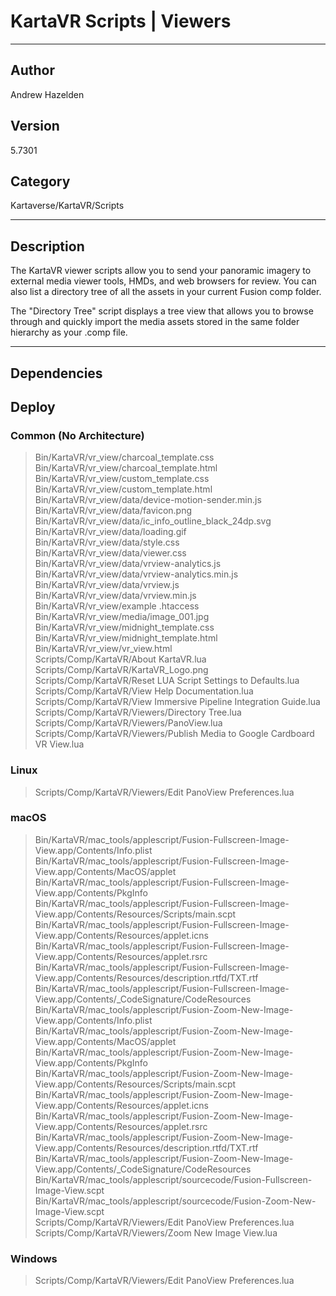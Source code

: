 # KartaVR Scripts | Viewers
___

## Author
Andrew Hazelden

## Version
5.7301

## Category
Kartaverse/KartaVR/Scripts

___

## Description
<p>The KartaVR viewer scripts allow you to send your panoramic imagery to external media viewer tools, HMDs, and web browsers for review. You can also list a directory tree of all the assets in your current Fusion comp folder.</p>

<p>The "Directory Tree" script displays a tree view that allows you to browse through and quickly import the media assets stored in the same folder hierarchy as your .comp file.</p>
	

___

## Dependencies

## Deploy

### Common (No Architecture)

> Bin/KartaVR/vr_view/charcoal_template.css  
> Bin/KartaVR/vr_view/charcoal_template.html  
> Bin/KartaVR/vr_view/custom_template.css  
> Bin/KartaVR/vr_view/custom_template.html  
> Bin/KartaVR/vr_view/data/device-motion-sender.min.js  
> Bin/KartaVR/vr_view/data/favicon.png  
> Bin/KartaVR/vr_view/data/ic_info_outline_black_24dp.svg  
> Bin/KartaVR/vr_view/data/loading.gif  
> Bin/KartaVR/vr_view/data/style.css  
> Bin/KartaVR/vr_view/data/viewer.css  
> Bin/KartaVR/vr_view/data/vrview-analytics.js  
> Bin/KartaVR/vr_view/data/vrview-analytics.min.js  
> Bin/KartaVR/vr_view/data/vrview.js  
> Bin/KartaVR/vr_view/data/vrview.min.js  
> Bin/KartaVR/vr_view/example .htaccess  
> Bin/KartaVR/vr_view/media/image_001.jpg  
> Bin/KartaVR/vr_view/midnight_template.css  
> Bin/KartaVR/vr_view/midnight_template.html  
> Bin/KartaVR/vr_view/vr_view.html  
> Scripts/Comp/KartaVR/About KartaVR.lua  
> Scripts/Comp/KartaVR/KartaVR_Logo.png  
> Scripts/Comp/KartaVR/Reset LUA Script Settings to Defaults.lua  
> Scripts/Comp/KartaVR/View Help Documentation.lua  
> Scripts/Comp/KartaVR/View Immersive Pipeline Integration Guide.lua  
> Scripts/Comp/KartaVR/Viewers/Directory Tree.lua  
> Scripts/Comp/KartaVR/Viewers/PanoView.lua  
> Scripts/Comp/KartaVR/Viewers/Publish Media to Google Cardboard VR View.lua  

### Linux

> Scripts/Comp/KartaVR/Viewers/Edit PanoView Preferences.lua  

### macOS

> Bin/KartaVR/mac_tools/applescript/Fusion-Fullscreen-Image-View.app/Contents/Info.plist  
> Bin/KartaVR/mac_tools/applescript/Fusion-Fullscreen-Image-View.app/Contents/MacOS/applet  
> Bin/KartaVR/mac_tools/applescript/Fusion-Fullscreen-Image-View.app/Contents/PkgInfo  
> Bin/KartaVR/mac_tools/applescript/Fusion-Fullscreen-Image-View.app/Contents/Resources/Scripts/main.scpt  
> Bin/KartaVR/mac_tools/applescript/Fusion-Fullscreen-Image-View.app/Contents/Resources/applet.icns  
> Bin/KartaVR/mac_tools/applescript/Fusion-Fullscreen-Image-View.app/Contents/Resources/applet.rsrc  
> Bin/KartaVR/mac_tools/applescript/Fusion-Fullscreen-Image-View.app/Contents/Resources/description.rtfd/TXT.rtf  
> Bin/KartaVR/mac_tools/applescript/Fusion-Fullscreen-Image-View.app/Contents/_CodeSignature/CodeResources  
> Bin/KartaVR/mac_tools/applescript/Fusion-Zoom-New-Image-View.app/Contents/Info.plist  
> Bin/KartaVR/mac_tools/applescript/Fusion-Zoom-New-Image-View.app/Contents/MacOS/applet  
> Bin/KartaVR/mac_tools/applescript/Fusion-Zoom-New-Image-View.app/Contents/PkgInfo  
> Bin/KartaVR/mac_tools/applescript/Fusion-Zoom-New-Image-View.app/Contents/Resources/Scripts/main.scpt  
> Bin/KartaVR/mac_tools/applescript/Fusion-Zoom-New-Image-View.app/Contents/Resources/applet.icns  
> Bin/KartaVR/mac_tools/applescript/Fusion-Zoom-New-Image-View.app/Contents/Resources/applet.rsrc  
> Bin/KartaVR/mac_tools/applescript/Fusion-Zoom-New-Image-View.app/Contents/Resources/description.rtfd/TXT.rtf  
> Bin/KartaVR/mac_tools/applescript/Fusion-Zoom-New-Image-View.app/Contents/_CodeSignature/CodeResources  
> Bin/KartaVR/mac_tools/applescript/sourcecode/Fusion-Fullscreen-Image-View.scpt  
> Bin/KartaVR/mac_tools/applescript/sourcecode/Fusion-Zoom-New-Image-View.scpt  
> Scripts/Comp/KartaVR/Viewers/Edit PanoView Preferences.lua  
> Scripts/Comp/KartaVR/Viewers/Zoom New Image View.lua  

### Windows

> Scripts/Comp/KartaVR/Viewers/Edit PanoView Preferences.lua  
